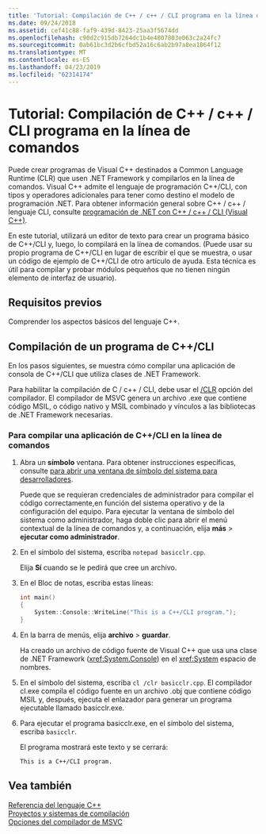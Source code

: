 ```yaml
---
title: 'Tutorial: Compilación de C++ / c++ / CLI programa en la línea de comandos'
ms.date: 09/24/2018
ms.assetid: cef41c88-faf9-439d-8423-25aa3f5674dd
ms.openlocfilehash: c90d2c915db7264dc1b4e4807803e063c2a24fc7
ms.sourcegitcommit: 0ab61bc3d2b6cfbd52a16c6ab2b97a8ea1864f12
ms.translationtype: MT
ms.contentlocale: es-ES
ms.lasthandoff: 04/23/2019
ms.locfileid: "62314174"
---
```

# <a name="walkthrough-compiling-a-ccli-program-on-the-command-line"></a>Tutorial: Compilación de C++ / c++ / CLI programa en la línea de comandos

Puede crear programas de Visual C++ destinados a Common Language Runtime (CLR) que usen .NET Framework y compilarlos en la línea de comandos. Visual C++ admite el lenguaje de programación C++/CLI, con tipos y operadores adicionales para tener como destino el modelo de programación .NET. Para obtener información general sobre C++ / c++ / lenguaje CLI, consulte [programación de .NET con C++ / c++ / CLI (Visual C++)](../dotnet/dotnet-programming-with-cpp-cli-visual-cpp.md).

En este tutorial, utilizará un editor de texto para crear un programa básico de C++/CLI y, luego, lo compilará en la línea de comandos. (Puede usar su propio programa de C++/CLI en lugar de escribir el que se muestra, o usar un código de ejemplo de C++/CLI de otro artículo de ayuda. Esta técnica es útil para compilar y probar módulos pequeños que no tienen ningún elemento de interfaz de usuario).

## <a name="prerequisites"></a>Requisitos previos

Comprender los aspectos básicos del lenguaje C++.

## <a name="compiling-a-ccli-program"></a>Compilación de un programa de C++/CLI

En los pasos siguientes, se muestra cómo compilar una aplicación de consola de C++/CLI que utiliza clases de .NET Framework.

Para habilitar la compilación de C / c++ / CLI, debe usar el [/CLR](reference/clr-common-language-runtime-compilation.md) opción del compilador. El compilador de MSVC genera un archivo .exe que contiene código MSIL, o código nativo y MSIL combinado y vínculos a las bibliotecas de .NET Framework necesarias.

### <a name="to-compile-a-ccli-application-on-the-command-line"></a>Para compilar una aplicación de C++/CLI en la línea de comandos

1. Abra un **símbolo** ventana. Para obtener instrucciones específicas, consulte [para abrir una ventana de símbolo del sistema para desarrolladores](building-on-the-command-line.md#developer_command_prompt).

   Puede que se requieran credenciales de administrador para compilar el código correctamente,en función del sistema operativo y de la configuración del equipo. Para ejecutar la ventana de símbolo del sistema como administrador, haga doble clic para abrir el menú contextual de la línea de comandos y, a continuación, elija **más** > **ejecutar como administrador**.

1. En el símbolo del sistema, escriba `notepad basicclr.cpp`.

   Elija **Sí** cuando se le pedirá que cree un archivo.

1. En el Bloc de notas, escriba estas líneas:

   ```cpp
   int main()
   {
       System::Console::WriteLine("This is a C++/CLI program.");
   }
   ```

1. En la barra de menús, elija **archivo** > **guardar**.

   Ha creado un archivo de código fuente de Visual C++ que usa una clase de .NET Framework (<xref:System.Console>) en el <xref:System> espacio de nombres.

1. En el símbolo del sistema, escriba `cl /clr basicclr.cpp`. El compilador cl.exe compila el código fuente en un archivo .obj que contiene código MSIL y, después, ejecuta el enlazador para generar un programa ejecutable llamado basicclr.exe.

1. Para ejecutar el programa basicclr.exe, en el símbolo del sistema, escriba `basicclr`.

   El programa mostrará este texto y se cerrará:

   ```Output
   This is a C++/CLI program.
   ```

## <a name="see-also"></a>Vea también

[Referencia del lenguaje C++](../cpp/cpp-language-reference.md)<br/>
[Proyectos y sistemas de compilación](projects-and-build-systems-cpp.md)<br/>
[Opciones del compilador de MSVC](reference/compiler-options.md)
